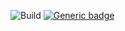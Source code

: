 ![Build](https://github.com/MerryDev/FlashBlock-Remastered/actions/workflows/maven.yml/badge.svg)
[![Generic badge](https://img.shields.io/badge/version-1.0-informational.svg)](https://shields.io/)